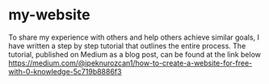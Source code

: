 # my-website
To share my experience with others and help others achieve similar goals, I have written a step by step tutorial that outlines the entire process. The tutorial, published on Medium as a blog post, can be found at the link below
https://medium.com/@ipeknurozcan1/how-to-create-a-website-for-free-with-0-knowledge-5c719b8886f3
